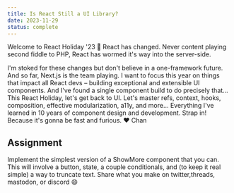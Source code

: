 ```yaml
---
title: Is React Still a UI Library?
date: 2023-11-29
status: complete
---
```


Welcome to React Holiday '23 🥳
React has changed. Never content playing second fiddle to PHP, React has wormed it's way into the server-side.

I'm stoked for these changes but don't believe in a one-framework future. And so far, Next.js is the team playing.
I want to focus this year on things that impact all React devs – building exceptional and extensible UI components. And I've found a single component build to do precisely that…
This React Holiday, let's get back to UI. Let's master refs, context, hooks, composition, effective modularization, a11y, and more… Everything I've learned in 10 years of component design and development.
Strap in! Because it's gonna be fast and furious.
❤️ Chan

## Assignment

Implement the simplest version of a ShowMore component that you can.
This will involve a ​button​, ​state​, a couple ​conditionals​, and (to keep it real simple) ​a way to truncate text​.
Share what you make on ​twitter​, ​threads​, ​mastodon​, or ​discord​ 😄
